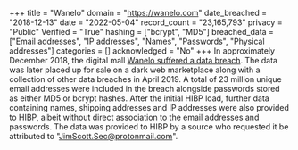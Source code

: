 +++
title = "Wanelo"
domain = "https://wanelo.com"
date_breached = "2018-12-13"
date = "2022-05-04"
record_count = "23,165,793"
privacy = "Public"
Verified = "True"
hashing = ["bcrypt", "MD5"]
breached_data = ["Email addresses", "IP addresses", "Names", "Passwords", "Physical addresses"]
categories = []
acknowledged = "No"
+++
In approximately December 2018, the digital mall <a href="https://www.zdnet.com/article/a-hacker-has-dumped-nearly-one-billion-user-records-over-the-past-two-months/" target="_blank" rel="noopener">Wanelo suffered a data breach</a>. The data was later placed up for sale on a dark web marketplace along with a collection of other data breaches in April 2019. A total of 23 million unique email addresses were included in the breach alongside passwords stored as either MD5 or bcrypt hashes. After the initial HIBP load, further data containing names, shipping addresses and IP addresses were also provided to HIBP, albeit without direct association to the email addresses and passwords. The data was provided to HIBP by a source who requested it be attributed to &quot;JimScott.Sec@protonmail.com&quot;.
